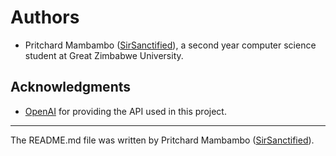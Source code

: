 # Authors

- Pritchard Mambambo ([SirSanctified](https://github.com/SirSanctified)), a second year computer science student at Great Zimbabwe University.

## Acknowledgments

- [OpenAI](https://openai.com/) for providing the API used in this project.

---

The README.md file was written by Pritchard Mambambo ([SirSanctified](https://github.com/SirSanctified)).